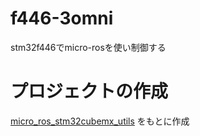 # f446-3omni
stm32f446でmicro-rosを使い制御する
# プロジェクトの作成
[micro_ros_stm32cubemx_utils](https://github.com/micro-ROS/micro_ros_stm32cubemx_utils?tab=readme-ov-file#using-this-package-with-stm32cubeide)
をもとに作成